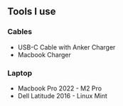
## Tools I use

### Cables
- USB-C Cable with Anker Charger 
- Macbook Charger

### Laptop
- Macbook Pro 2022 - M2 Pro
- Dell Latitude 2016 - Linux Mint



